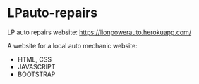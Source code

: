 # LPauto-repairs
LP auto repairs website: https://lionpowerauto.herokuapp.com/

A website for a local auto mechanic website:
+ HTML, CSS
+ JAVASCRIPT
+ BOOTSTRAP
